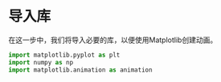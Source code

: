# 导入库

在这一步中，我们将导入必要的库，以便使用Matplotlib创建动画。

```python
import matplotlib.pyplot as plt
import numpy as np
import matplotlib.animation as animation
```
